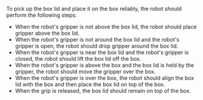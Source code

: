 To pick up the box lid and place it on the box reliably, the robot should perform the following steps:
- When the robot's gripper is not above the box lid, the robot should place gripper above the box lid.
- When the robot's gripper is not around the box lid and the robot's gripper is open, the robot should drop gripper around the box lid.
- When the robot's gripper is near the box lid and the robot's gripper is closed, the robot should lift the box lid off the box.
- When the robot's gripper is above the box and the box lid is held by the gripper, the robot should move the gripper over the box.
- When the robot's gripper is over the box, the robot should align the box lid with the box and then place the box lid on top of the box.
- When the grip is released, the box lid should remain on top of the box.